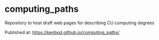 # computing_paths
Repository to host draft web pages for describing CU computing degrees

Published at: https://kenbod.github.io/computing_paths/
